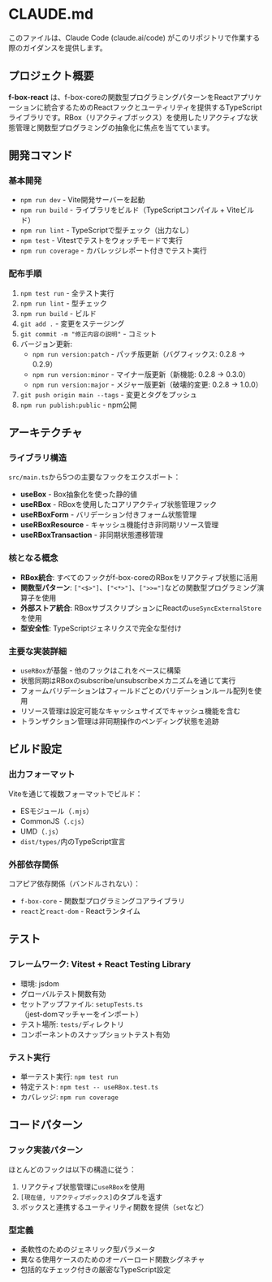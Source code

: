 # CLAUDE.md

このファイルは、Claude Code (claude.ai/code) がこのリポジトリで作業する際のガイダンスを提供します。

## プロジェクト概要

**f-box-react** は、f-box-coreの関数型プログラミングパターンをReactアプリケーションに統合するためのReactフックとユーティリティを提供するTypeScriptライブラリです。RBox（リアクティブボックス）を使用したリアクティブな状態管理と関数型プログラミングの抽象化に焦点を当てています。

## 開発コマンド

### 基本開発
- `npm run dev` - Vite開発サーバーを起動
- `npm run build` - ライブラリをビルド（TypeScriptコンパイル + Viteビルド）
- `npm run lint` - TypeScriptで型チェック（出力なし）
- `npm test` - Vitestでテストをウォッチモードで実行
- `npm run coverage` - カバレッジレポート付きでテスト実行

### 配布手順
1. `npm test run` - 全テスト実行
2. `npm run lint` - 型チェック
3. `npm run build` - ビルド
4. `git add .` - 変更をステージング
5. `git commit -m "修正内容の説明"` - コミット
6. バージョン更新:
   - `npm run version:patch` - パッチ版更新（バグフィックス: 0.2.8 → 0.2.9）
   - `npm run version:minor` - マイナー版更新（新機能: 0.2.8 → 0.3.0）
   - `npm run version:major` - メジャー版更新（破壊的変更: 0.2.8 → 1.0.0）
7. `git push origin main --tags` - 変更とタグをプッシュ
8. `npm run publish:public` - npm公開

## アーキテクチャ

### ライブラリ構造
`src/main.ts`から5つの主要なフックをエクスポート：
- **useBox** - Box抽象化を使った静的値
- **useRBox** - RBoxを使用したコアリアクティブ状態管理フック
- **useRBoxForm** - バリデーション付きフォーム状態管理
- **useRBoxResource** - キャッシュ機能付き非同期リソース管理
- **useRBoxTransaction** - 非同期状態遷移管理

### 核となる概念
- **RBox統合**: すべてのフックがf-box-coreのRBoxをリアクティブ状態に活用
- **関数型パターン**: `["<$>"]`、`["<*>"]`、`[">>="]`などの関数型プログラミング演算子を使用
- **外部ストア統合**: RBoxサブスクリプションにReactの`useSyncExternalStore`を使用
- **型安全性**: TypeScriptジェネリクスで完全な型付け

### 主要な実装詳細
- `useRBox`が基盤 - 他のフックはこれをベースに構築
- 状態同期はRBoxのsubscribe/unsubscribeメカニズムを通じて実行
- フォームバリデーションはフィールドごとのバリデーションルール配列を使用
- リソース管理は設定可能なキャッシュサイズでキャッシュ機能を含む
- トランザクション管理は非同期操作のペンディング状態を追跡

## ビルド設定

### 出力フォーマット
Viteを通じて複数フォーマットでビルド：
- ESモジュール（`.mjs`）
- CommonJS（`.cjs`）
- UMD（`.js`）
- `dist/types/`内のTypeScript宣言

### 外部依存関係
コアピア依存関係（バンドルされない）：
- `f-box-core` - 関数型プログラミングコアライブラリ
- `react`と`react-dom` - Reactランタイム

## テスト

### フレームワーク: Vitest + React Testing Library
- 環境: jsdom
- グローバルテスト関数有効
- セットアップファイル: `setupTests.ts`（jest-domマッチャーをインポート）
- テスト場所: `tests/`ディレクトリ
- コンポーネントのスナップショットテスト有効

### テスト実行
- 単一テスト実行: `npm test run`
- 特定テスト: `npm test -- useRBox.test.ts`
- カバレッジ: `npm run coverage`

## コードパターン

### フック実装パターン
ほとんどのフックは以下の構造に従う：
1. リアクティブ状態管理に`useRBox`を使用
2. `[現在値, リアクティブボックス]`のタプルを返す
3. ボックスと連携するユーティリティ関数を提供（`set`など）

### 型定義
- 柔軟性のためのジェネリック型パラメータ
- 異なる使用ケースのためのオーバーロード関数シグネチャ
- 包括的なチェック付きの厳密なTypeScript設定